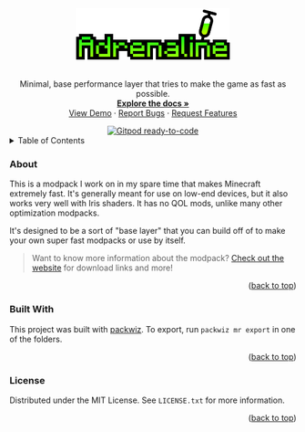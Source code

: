 <a name="readme-top"></a>
<!-- PROJECT LOGO -->
<div align="center">
  <a href="https://github.com/intergrav/Adrenaline">
    <img src="docs/images/Adrenaline Logo+Text.png" alt="Logo" height="90">
  </a>
  <br />
  <br />
  <p align="center">
    Minimal, base performance layer that tries to make the game as fast as possible.
    <br />
    <a href="https://github.com/intergrav/Adrenaline/wiki"><strong>Explore the docs »</strong></a>
    <br />
    <a href="https://www.youtube.com/watch?v=xiZOyZ-sblw">View Demo</a>
    ·
    <a href="https://github.com/intergrav/Adrenaline/issues">Report Bugs</a>
    ·
    <a href="https://github.com/intergrav/Adrenaline/issues">Request Features</a>
  </p>
  <a href="https://gitpod.io/from-referrer/"><img src="https://img.shields.io/badge/Gitpod-ready--to--code-908a85?logo=gitpod&amp;style=flat-square" alt="Gitpod ready-to-code"></a>
</div>

<!-- TABLE OF CONTENTS -->
<details>
  <summary>Table of Contents</summary>
  <ol>
    <li>
      <a href="#about">About Adrenaline</a>
      <ul>
        <li><a href="#built-with">Built With</a></li>
      </ul>
    </li>
    <li><a href="#license">License</a></li>
  </ol>
</details>

<!-- ABOUT -->
 <a name="about"></a>
 <h3 align="left">About</h3>

This is a modpack I work on in my spare time that makes Minecraft extremely fast. It's generally meant for use on low-end devices, but it also works very well with Iris shaders. It has no QOL mods, unlike many other optimization modpacks.

It's designed to be a sort of "base layer" that you can build off of to make your own super fast modpacks or use by itself.

> Want to know more information about the modpack? [Check out the website](https://intergrav.github.io/Adrenaline/) for download links and more!

 <p align="right">(<a href="#readme-top">back to top</a>)</p>

<!-- BUILT WITH -->
 <a name="built-with"></a>
 <h3 align="left">Built With</h3>
 

This project was built with [packwiz](https://github.com/packwiz/packwiz). To export, run `packwiz mr export` in one of the folders.

 <p align="right">(<a href="#readme-top">back to top</a>)</p>
 
<!-- LICENSE -->
 <a name="license"></a>
 <h3 align="left">License</h3>

Distributed under the MIT License. See `LICENSE.txt` for more information.
 <p align="right">(<a href="#readme-top">back to top</a>)</p>
